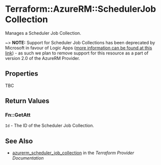 # Terraform::AzureRM::SchedulerJobCollection

Manages a Scheduler Job Collection.

~> **NOTE:** Support for Scheduler Job Collections has been deprecated by Microsoft in favour of Logic Apps ([more information can be found at this link](https://docs.microsoft.com/en-us/azure/scheduler/migrate-from-scheduler-to-logic-apps)) - as such we plan to remove support for this resource as a part of version 2.0 of the AzureRM Provider.

## Properties

TBC

## Return Values

### Fn::GetAtt

`Id` - The ID of the Scheduler Job Collection.

## See Also

* [azurerm_scheduler_job_collection](https://www.terraform.io/docs/providers/azurerm/r/scheduler_job_collection.html) in the _Terraform Provider Documentation_